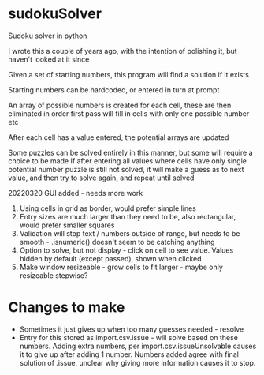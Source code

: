 # sudokuSolver
Sudoku solver in python

I wrote this a couple of years ago, with the intention of polishing it, but haven't looked at it since

Given a set of starting numbers, this program will find a solution if it exists

Starting numbers can be hardcoded, or entered in turn at prompt

An array of possible numbers is created for each cell, these are then eliminated in order
first pass will fill in cells with only one possible number etc

After each cell has a value entered, the potential arrays are updated

Some puzzles can be solved entirely in this manner, but some will require a choice to be made
If after entering all values where cells have only single potential number puzzle is still not solved, 
it will make a guess as to next value, and then try to solve again, and repeat until solved

20220320 GUI added - needs more work
1) Using cells in grid as border, would prefer simple lines
2) Entry sizes are much larger than they need to be, also rectangular, would prefer smaller squares
3) Validation will stop text / numbers outside of range, but needs to be smooth - .isnumeric() doesn't seem to be catching anything
4) Option to solve, but not display - click on cell to see value. Values hidden by default (except passed), shown when clicked
5) Make window resizeable - grow cells to fit larger - maybe only resizeable stepwise?

# Changes to make
- Sometimes it just gives up when too many guesses needed - resolve
- Entry for this stored as import.csv.issue - will solve based on these numbers. Adding extra numbers, per import.csv.issueUnsolvable causes it to give up after adding 1 number. Numbers added agree with final solution of .issue, unclear why giving more information causes it to stop.

